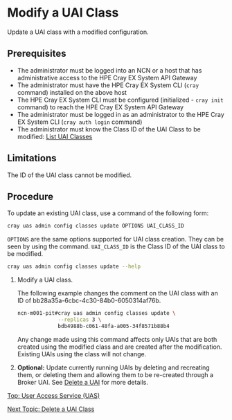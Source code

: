 # Modify a UAI Class

Update a UAI class with a modified configuration.

## Prerequisites

* The administrator must be logged into an NCN or a host that has administrative access to the HPE Cray EX System API Gateway
* The administrator must have the HPE Cray EX System CLI (`cray` command) installed on the above host
* The HPE Cray EX System CLI must be configured (initialized - `cray init` command) to reach the HPE Cray EX System API Gateway
* The administrator must be logged in as an administrator to the HPE Cray EX System CLI (`cray auth login` command)
* The administrator must know the Class ID of the UAI Class to be modified: [List UAI Classes](List_Available_UAI_Classes.md)

## Limitations

The ID of the UAI class cannot be modified.

## Procedure

To update an existing UAI class, use a command of the following form:

```bash
cray uas admin config classes update OPTIONS UAI_CLASS_ID
```

`OPTIONS` are the same options supported for UAI class creation. They can be seen by using the command.
`UAI_CLASS_ID` is the Class ID of the UAI class to be modified.

```bash
cray uas admin config classes update --help
```

1. Modify a UAI class.

   The following example changes the comment on the UAI class with an ID of bb28a35a-6cbc-4c30-84b0-6050314af76b.

   ```bash
   ncn-m001-pit#cray uas admin config classes update \
                --replicas 3 \
                bdb4988b-c061-48fa-a005-34f8571b88b4
   ```

   Any change made using this command affects only UAIs that are both created using the modified class and are created after the modification. Existing UAIs using the class will not change.

2. **Optional:** Update currently running UAIs by deleting and recreating them, or deleting them and allowing them to be re-created through a Broker UAI. See [Delete a UAI](Delete_a_UAI.md) for more details.

[Top: User Access Service (UAS)](index.md)

[Next Topic: Delete a UAI Class](Delete_a_UAI_Class.md)
